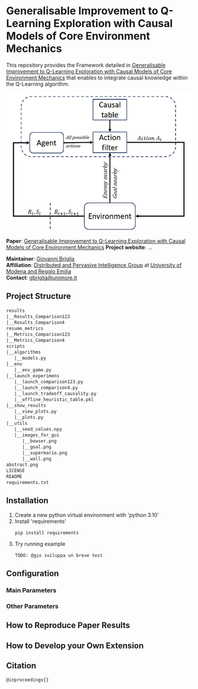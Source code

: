 # Generalisable Improvement to Q-Learning Exploration with Causal Models of Core Environment Mechanics

This repository provides the Framework detailed in [Generalisable Improvement to Q-Learning Exploration with Causal Models of Core Environment Mechanics](https://www.ecai2024.eu/calls/main-track) that enables to integrate causal knowledge within the Q-Learning algorithm.

![abstract](abstract.png)

**Paper**: [Generalisable Improvement to Q-Learning Exploration with Causal Models of Core Environment Mechanics](https://www.ecai2024.eu/calls/main-track)
**Project website**: ...

**Maintainer**: [Giovanni Briglia](https://github.com/Giovannibriglia)  
**Affiliation**: [Distributed and Pervasive Intelligence Group](https://dipi-unimore.netlify.app/) at [University of Modena and Reggio Emilia](https://www.unimore.it/)  
**Contact**: [gbriglia@unimore.it](mailto:gbriglia@unimore.it)

## Project Structure

```
results
|__Results_Comparison123
|__Results_Comparison4
resume_metrics
|__Metrics_Comparison123
|__Metrics_Comparison4
scripts
|__algorithms
   |__models.py
|__env
   |__env_game.py
|__launch_experimens
   |__launch_comparison123.py
   |__launch_comparison4.py
   |__launch_tradeoff_causality.py
   |__offline_heuristic_table.pkl
|__show_results
   |__view_plots.py
   |__plots.py
|__utils
   |__seed_values.npy
   |__images_for_gui
      |__bowser.png
      |__goal.png
      |__supermario.png
      |__wall.png
abstract.png
LICENSE
README
requirements.txt
```

## Installation
1. Create a new python virtual environment with 'python 3.10'
2. Install 'requirements'
   ```
   pip install requirements
   ```
3. Try running example
   ```
   TODO: @gio sviluppa un breve test
   ```

## Configuration 
### Main Parameters
### Other Parameters

## How to Reproduce Paper Results


## How to Develop your Own Extension


## Citation 
```
@inproceedings{}
```


